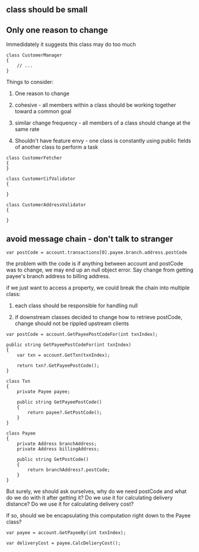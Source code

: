 
## class should be small


## Only one reason to change

Immedidately it suggests this class may do too much
```
class CustomerManager 
{
    // ...
}
```

Things to consider:

1. One reason to change  

2. cohesive - all members within a class should be working together toward a common goal

3. similar change frequency - all members of a class should change at the same rate 

4. Shouldn't have feature envy - one class is constantly using public fields of another class to perform a task

```
class CustomerFetcher 
{
}

class CustomerCifValidator
{

}

class CustomerAddressValidator
{

}
```


## avoid message chain - don't talk to stranger

```
var postCode = account.transactions[0].payee.branch.address.postCode
```

the problem with the code is if anything between account and postCode was to change, we may end up an null object error. Say change from getting payee's branch address to billing address.  

if we just want to access a property, we could break the chain into multiple class:

1. each class should be responsible for handling null

2. if downstream classes decided to change how to retrieve postCode, change should not be rippled upstream clients 

```
var postCode = account.GetPayeePostCodeFor(int txnIndex);

public string GetPayeePostCodeFor(int txnIndex)
{
    var txn = account.GetTxn(txnIndex);

    return txn?.GetPayeePostCode();
}

class Txn
{
    private Payee payee; 

    public string GetPayeePostCode()
    {
        return payee?.GetPostCode();
    }
}

class Payee
{
    private Address branchAddress;
    private Address billingAddress;

    public string GetPostCode() 
    {
        return branchAddress?.postCode;
    }
}
```

But surely, we should ask ourselves, why do we need postCode and what do we do with it after getting it? Do we use it for calculating delivery distance? Do we use it for calculating delivery cost?

If so, should we be encapsulating this computation right down to the Payee class?

```
var payee = account.GetPayeeBy(int txnIndex);

var deliveryCost = payee.CalcDelieryCost();
```
